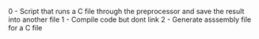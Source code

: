 0 - Script that runs a C file through the preprocessor and save the result into another file
1 - Compile code but dont link
2 - Generate asssembly file for a C file

